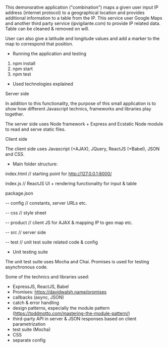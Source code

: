 

This demonsrative application ("combination") maps a given user input IP address (internet protocol) to a geographical location and provides additional information to a table from the IP. This service user Google Maps and
another third party service (ipvigilante.com) to provide IP related data. Table can be cleaned & removed on will.

User can also give a latitude and longitude values and add a marker to the map to
correspond that position.


* Running the application and testing

1) npm install
2) npm start
3) npm test


* Used technologies explained 

Server side

In addition to this functionality, the purpose of this small application is to
show how different Javascript technics, frameworks and libraries play together.

The server side uses Node framework + Express and Ecstatic Node module to read
and serve static files.

Client side

The client side uses Javascript (+AJAX), JQuery, ReactJS (+Babel), JSON and CSS.

* Main folder structure:



 index.html // starting point for http://127.0.0.1:8000/

 index.js // ReactJS UI + rendering functionality for input & table 

 package.json

 -- config // constants, server URLs etc.
 
 -- css    // style sheet

 -- product // client JS for AJAX & mapping IP to geo map etc.

 -- src  // server side

 -- test // unit test suite related code & config
 

* Unit testing suite

The unit test suite uses Mocha and Chai. Promises is used for testing
asynchronous code.

Some of the technics and libraries used:

* ExpressJS, ReactJS, Babel
* Promises: https://davidwalsh.name/promises
* callbacks (async, JSON)
* catch & error handling
* design patterns, especially the module pattern (https://toddmotto.com/mastering-the-module-pattern/)
* third-party API in server & JSON responses based on client parametrization
* test suite (Mocha)
* CSS
* separate config 




